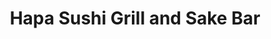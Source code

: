 ---
layout: place
title: "Hapa Sushi Grill and Sake Bar"
permalink: /colorado/boulder/hapa-sushi-grill-and-sake-bar.html
stateAbbr: CO
stateName: Colorado
cityName: Boulder
place_id: ChIJ_UWoVybsa4cRpjH2zcbPG-A
photos:
  - name: >-
      places/ChIJ_UWoVybsa4cRpjH2zcbPG-A/photos/AUy1YQ04BbE5nlwdjrAtIzqrq8xT9cHZjIGATAfSOAmr3oAuOb1aQnOoHwfVecKDlpk1El6s_TGZCBU_Wnuo5RUy1JHepl8h923KFGU0dyb7LmS1XW0S03ppmATWCgInRSc2DPxAh-a68_Q3e7Qi5_ilF9kBBfRbqd0s5wwLFVFQfFIaDVCGL8mDC-sBB8TdLzY1szCnxMBqgCvurRssV24HcwfLAur2MqXTuivpqP40oDTc6HePuINn2LbBslw6MHktqB6s-fACuaFGAG0oVj1fW2SMsMqrMCCYJJNGZRkslipoGQ
    widthPx: 4800
    heightPx: 3179
    authorAttributions:
      - displayName: Hapa Sushi Grill and Sake Bar
        uri: https://maps.google.com/maps/contrib/112207531904779910197
        photoUri: >-
          https://lh3.googleusercontent.com/a-/ALV-UjU0V6vVz1l5LkQ3DOOlXD0XArvJctIDT_KAdhAThuW5UKl048U=s100-p-k-no-mo
    flagContentUri: >-
      https://www.google.com/local/imagery/report/?cb_client=maps_api_places.places_api&image_key=!1e10!2sAF1QipMqptsbtOvsSByhAp0qDeMnrYFY_Sr6PLQi4GA_&hl=en-US
    googleMapsUri: >-
      https://www.google.com/maps/place//data=!3m4!1e2!3m2!1sAF1QipMqptsbtOvsSByhAp0qDeMnrYFY_Sr6PLQi4GA_!2e10!4m2!3m1!1s0x876bec2657a845fd:0xe01bcfc6cdf631a6
  - name: >-
      places/ChIJ_UWoVybsa4cRpjH2zcbPG-A/photos/AUy1YQ0qHxxUVBhd2uMeR_VTOUS91l187HGOYiAj52i_pPqXjIg0TF9t4zWouG_0J4Uiz-zNGvI3sPkEBDQMCcRnDTARUWEVILX94iWHunFIbGnYNchhsg95QWOWZtzZdBtYK8NeeB-RblUOWSqQ-YjeoaaNZymxls3dztZ_kNvX7oaltQ5DumzpFs-bFEQhrH9OHbCAyC2qUKCXhEjNLrxIUvuOXvPKCF_0EuSSXvSkXY78KlMdT9XYbH1iT_fSaujSgd_1WlnNf3GqLGlkpivALsrS_6msFQ_CRxhgqoBunmsPCQ
    widthPx: 1080
    heightPx: 1080
    authorAttributions:
      - displayName: Hapa Sushi Grill and Sake Bar
        uri: https://maps.google.com/maps/contrib/112207531904779910197
        photoUri: >-
          https://lh3.googleusercontent.com/a-/ALV-UjU0V6vVz1l5LkQ3DOOlXD0XArvJctIDT_KAdhAThuW5UKl048U=s100-p-k-no-mo
    flagContentUri: >-
      https://www.google.com/local/imagery/report/?cb_client=maps_api_places.places_api&image_key=!1e10!2sAF1QipMQEfUdCt_B1-L7kw9ouUvjuTO7CwfVLA5h4Kok&hl=en-US
    googleMapsUri: >-
      https://www.google.com/maps/place//data=!3m4!1e2!3m2!1sAF1QipMQEfUdCt_B1-L7kw9ouUvjuTO7CwfVLA5h4Kok!2e10!4m2!3m1!1s0x876bec2657a845fd:0xe01bcfc6cdf631a6
  - name: >-
      places/ChIJ_UWoVybsa4cRpjH2zcbPG-A/photos/AUy1YQ3kdXsN0G1tOU1s4ut4eyROKF3s8ykMGlksVaj9LDfUfzK_G3dG0gPeLT-K88oShvyqmbf20M6FkAPmmwtIUBV_FG5OPB1VFWdLHWoJR4eXv23fTPEp55iG8FUGXnqTFlgXw4kCI3q6i0KO4333vQxo7AfN1vxdyj7j9jMmSI33-zaB4kzyPIcCObtD2Wfk7GfyLYoFC-KWZwEhn9NoomS8arHfxm53p-P9M1ylen59HjH4J8ryQvIPu21FVa7M6AJm7TX62wVbKVCsWBuvSH51opfPqX89RtrH3-8OYUPKhROsSher81Qtnd9KdQa0ozH6Td2QY_Md8xcgRwCnCmw0e2TbVa0n9WlcPqJENOWgkWFhFW1MkzrwqwH_zdMxWqlRgvAsdKjBgRF9pNbcKhPCqv0kaczfM1sUyipO9UbaoxKL
    widthPx: 4080
    heightPx: 3072
    authorAttributions:
      - displayName: Bryn Pennington
        uri: https://maps.google.com/maps/contrib/102270132962060138809
        photoUri: >-
          https://lh3.googleusercontent.com/a-/ALV-UjU5z9yEDHyJpW_LcheAstcRnSuPhg6uh7H1NekRhtePa12bPFo=s100-p-k-no-mo
    flagContentUri: >-
      https://www.google.com/local/imagery/report/?cb_client=maps_api_places.places_api&image_key=!1e10!2sCIHM0ogKEICAgMCAu5KykQE&hl=en-US
    googleMapsUri: >-
      https://www.google.com/maps/place//data=!3m4!1e2!3m2!1sCIHM0ogKEICAgMCAu5KykQE!2e10!4m2!3m1!1s0x876bec2657a845fd:0xe01bcfc6cdf631a6
  - name: >-
      places/ChIJ_UWoVybsa4cRpjH2zcbPG-A/photos/AUy1YQ20yvlF31LQ7Xia42C9F04Wr_fxEBKGT6hX_b2kW-taQLEF_5JuSdBMkfa2D4GU2qGF190U0O-YZllKF8bEaCtVCfiGdC7JsVrcR1YRVkA-K993DbvMhLY81NFg9kHDNq0fxEhQBXHonZQxrO0jWKPQRAoW8aNiW_UbPVPPwtLg1GHA_ZdIp8Cr0Hpab5iZ1nHr3PZ9Jiwbige7CeGlbr91qN4gP6Dr0hJ_p0PNyDtcDUpiX6QccLPG1-PabG-HdEewroMzNXTkvHlqzQRb8ERxP-IzM5HPi9z5mzgz3ceOaNWBkNNwFBqixmF96pqCtFoBP6RH6SP2oDxOWpPBI-OX0yE1dJZrtefPJmGMjuKmcE1Xx1sDXNqw8u42JPs6NOCNtqeC7H6eKEyRxr8lyLP20yjdDl-ncSDpMn78xTMKlw
    widthPx: 4160
    heightPx: 3120
    authorAttributions:
      - displayName: Elizabeth Luna
        uri: https://maps.google.com/maps/contrib/102679709874762219131
        photoUri: >-
          https://lh3.googleusercontent.com/a-/ALV-UjVFQD-mKwf-5srIjjePHa3u-QY-dRDXSUjBD9Q9eMLQTS0B12ymbw=s100-p-k-no-mo
    flagContentUri: >-
      https://www.google.com/local/imagery/report/?cb_client=maps_api_places.places_api&image_key=!1e10!2sCIHM0ogKEICAgIDmo6zbDw&hl=en-US
    googleMapsUri: >-
      https://www.google.com/maps/place//data=!3m4!1e2!3m2!1sCIHM0ogKEICAgIDmo6zbDw!2e10!4m2!3m1!1s0x876bec2657a845fd:0xe01bcfc6cdf631a6
  - name: >-
      places/ChIJ_UWoVybsa4cRpjH2zcbPG-A/photos/AUy1YQ2mGBQEsQ4AsjGs_hARb26V2KOAh2e7aTi8UqA90RZCljyT-Tjp2BD-ByNZ7OgVJo0VT0PJBgRdwxtWeXvRHCIMb-m_R5nEUexEvnvvykGyybARrpIH9x-0uQT_StIeuxnk0ki4NJMbIjFoGUHug89uuSNUgor56MLahGhQRWvi9VO5vWWnOFWnFjspj2MPBcGJZd1r-dJXZJroWs-Y0EDxuSBEbeiDViHGHx_pl6tAgY5fTrHJgUVKk1nDGBI8pSw87DB1RUHJEqw3mpAY2e1ZIU6vA7hfLbMSdTGTpStC6f9lJOgFQDA8Ym3ujm62AgV9mJFhfYp2ppWm6k8DP2gk5R6Dp83BSMk6rkq43RjbL-QMrA15feeP2bA330xx92Ldca5LsSMCIN1JUEQElG7iXD-cb3ILSCGZH7yZeQF0MBHL
    widthPx: 3599
    heightPx: 4800
    authorAttributions:
      - displayName: Mefisto Fel
        uri: https://maps.google.com/maps/contrib/104544408615316836940
        photoUri: >-
          https://lh3.googleusercontent.com/a-/ALV-UjXnaGp-6GWfBtkPRLiEoWxMwQkgrjn2ReFCSI2e9_ZtKqzDOJSo=s100-p-k-no-mo
    flagContentUri: >-
      https://www.google.com/local/imagery/report/?cb_client=maps_api_places.places_api&image_key=!1e10!2sCIHM0ogKEICAgICn64qmzgE&hl=en-US
    googleMapsUri: >-
      https://www.google.com/maps/place//data=!3m4!1e2!3m2!1sCIHM0ogKEICAgICn64qmzgE!2e10!4m2!3m1!1s0x876bec2657a845fd:0xe01bcfc6cdf631a6
  - name: >-
      places/ChIJ_UWoVybsa4cRpjH2zcbPG-A/photos/AUy1YQ3yu3DMRwR_113pYKSGYneYFf5Tubymy6V-GjcdWy3M2irDn3rZtsYX-OgCfbwmrB6rGForElnGCo9c9sceNcKEFC-ifUDT-IJ5ovMooG7YkrfgNckFVRxxTETDsfoq5xw2-TH5ZgHXi3Gg7C0gAl3mpYVG9dPMGjNQmLIK-pQ1R-izkEDQBVtTla8Q-b5bfPf6063UB4VhNjSUmclpMrc-PvTMxkwtNAoIkJOdbsLFzAsOvWHMo0Y2qL6yOG1P_cllzTcj4gHBL5lYiGc3-ZbyYbQa7X8MYTfuC11x8WdoV07FWb2C1wtOkfHQI6BCnZH9bZv7Dqf43rde5vaplg6SalMJBWQSNGUTSQU3-OB3HcfoI9aAOPdocze7zOWt02zGtsarL1fwFEtJ0sW-PQbF-BdeCm7JTXp07FtPB0m3Eg
    widthPx: 3024
    heightPx: 4032
    authorAttributions:
      - displayName: M Dahl
        uri: https://maps.google.com/maps/contrib/113154965665364855682
        photoUri: >-
          https://lh3.googleusercontent.com/a-/ALV-UjWpp0K0ZSKhOjtoVna9M-y0IOx6xhestr31ZaACRgH1f3XTKZjpjw=s100-p-k-no-mo
    flagContentUri: >-
      https://www.google.com/local/imagery/report/?cb_client=maps_api_places.places_api&image_key=!1e10!2sCIHM0ogKEICAgID9gP6zAg&hl=en-US
    googleMapsUri: >-
      https://www.google.com/maps/place//data=!3m4!1e2!3m2!1sCIHM0ogKEICAgID9gP6zAg!2e10!4m2!3m1!1s0x876bec2657a845fd:0xe01bcfc6cdf631a6
  - name: >-
      places/ChIJ_UWoVybsa4cRpjH2zcbPG-A/photos/AUy1YQ37y77NaiDswqfxKz4x9lihPOc8_GZDPNb6Tc-AUoy19vEh9--70cD2twZhNpa7JufL2puS5bgFWrUr-nXiEm2OZjkMi7pxVQL3dCu49gojWloGBVr_FyCQajc5Ah8eX0y-KjIFF-QCCw6KSCU4XEHiA7bN2gIAL3OvrJJgZOmcEr8i39kgic9i19-oeZo5FszDQXWYHI5RYCwzUH0mJFd8P7tOy8E7mNbd-0nQhoJBhV1gmSGhaeAqN8zDee6hu92vJcr7jdfhf3AOQe8Ng6t_9IRrfa1V6CF7pYY64o0-4QS3qwgnkjKwclX3KR5Cphd-cSE1chBAuLfAodWI3oobjgC8RceDAuVtyPsCegiLOO7gB93HaCagELF9Hj6-NbqL-eXDPNK801uRNajqHwaGIvAlbhsv7NEhfI0l_pBBSsE
    widthPx: 3024
    heightPx: 4032
    authorAttributions:
      - displayName: Wen Huang
        uri: https://maps.google.com/maps/contrib/106225769343536263549
        photoUri: >-
          https://lh3.googleusercontent.com/a-/ALV-UjWz_9R2hdYRGNlBQTxsPslZxr2JYYRRqI0m5nInwvEGLPTxN4_o=s100-p-k-no-mo
    flagContentUri: >-
      https://www.google.com/local/imagery/report/?cb_client=maps_api_places.places_api&image_key=!1e10!2sCIHM0ogKEICAgIDzvuO85wE&hl=en-US
    googleMapsUri: >-
      https://www.google.com/maps/place//data=!3m4!1e2!3m2!1sCIHM0ogKEICAgIDzvuO85wE!2e10!4m2!3m1!1s0x876bec2657a845fd:0xe01bcfc6cdf631a6
  - name: >-
      places/ChIJ_UWoVybsa4cRpjH2zcbPG-A/photos/AUy1YQ0qyWei8ShALlF8vKFsp4KHiyq6oZ1pkSou7s2eFkJ5E6JEY5kSv44efIrKurf8jBQftumyli5ZXTotLF4hYebv7pJoPEn3pAfQ07dEc-aMsWV1q4spk__TOSI4_PjB08O9OYh4ERac33ICFBh2JXUvZ1Ugavw9v8A8ue46N4P99WdMrEFe0yYig6s69J_tcB7bNUMWrcjh5sgDiMetKfq-YyrZdMKl5D6zICOMnxSfCKeLiv99rqDxpeXVwmzFM1bKF0khiqBiGRiv14lqKM3RafdVvigL0P9joDYN-yQPabi-xEi17xeuQKjgXmnQi2YEbEm0P2fEOt_cNHD9zC7YOGoI2n7bI4Oxr6GIxcbc6OpqafQMUbyVzWnaNpkkIJSuJUGvxt8znc7Nd4qyzuNS6Aq3vPfU2uXs-8zPuI_quTE
    widthPx: 3689
    heightPx: 3072
    authorAttributions:
      - displayName: Rafa Martinez
        uri: https://maps.google.com/maps/contrib/107605056629774396308
        photoUri: >-
          https://lh3.googleusercontent.com/a-/ALV-UjXGBpOnQuOCaoP9Qg5MGU9-7AXHsLmnNUB3mfSSb7EAqQM7-x-6xA=s100-p-k-no-mo
    flagContentUri: >-
      https://www.google.com/local/imagery/report/?cb_client=maps_api_places.places_api&image_key=!1e10!2sCIHM0ogKEICAgIC738-FqgE&hl=en-US
    googleMapsUri: >-
      https://www.google.com/maps/place//data=!3m4!1e2!3m2!1sCIHM0ogKEICAgIC738-FqgE!2e10!4m2!3m1!1s0x876bec2657a845fd:0xe01bcfc6cdf631a6
  - name: >-
      places/ChIJ_UWoVybsa4cRpjH2zcbPG-A/photos/AUy1YQ0pBScg0E7PtzQb7Qg3vHgWsydKOcY-uvTrinZ3U1DXYOoAfFvNSuuADO4qzh6t9KVzjBh9l0xbAE9GpBa1ZyPEyfkxRw2cgRaxpdH_XglQ_bZ2_RzmQQcjm9PCWO-nZ-TyNlm3K5xHRzsEqAH2zDcZRWHM_dJDsgsbthUP8jpREmFLG_frtY8XlOap1xS2fFH0iuM5VjW0cgsMudn9ja68qDVEod7mDl_zOI-vuOFzgB97SB0jy_n2mdkAfDMpN_V6UZye0D_27_lknNSahm6OOu7g1mEhish3Ad2HikuhrQ
    widthPx: 4800
    heightPx: 3031
    authorAttributions:
      - displayName: Hapa Sushi Grill and Sake Bar
        uri: https://maps.google.com/maps/contrib/112207531904779910197
        photoUri: >-
          https://lh3.googleusercontent.com/a-/ALV-UjU0V6vVz1l5LkQ3DOOlXD0XArvJctIDT_KAdhAThuW5UKl048U=s100-p-k-no-mo
    flagContentUri: >-
      https://www.google.com/local/imagery/report/?cb_client=maps_api_places.places_api&image_key=!1e10!2sAF1QipOp-GDPiAa_X3hJbHSaFMIm-RI6vtsB-7twAgVv&hl=en-US
    googleMapsUri: >-
      https://www.google.com/maps/place//data=!3m4!1e2!3m2!1sAF1QipOp-GDPiAa_X3hJbHSaFMIm-RI6vtsB-7twAgVv!2e10!4m2!3m1!1s0x876bec2657a845fd:0xe01bcfc6cdf631a6
  - name: >-
      places/ChIJ_UWoVybsa4cRpjH2zcbPG-A/photos/AUy1YQ1IBmzJkrRRZUzk7Zf2XKzOZ-OQhnDnXb2Ut0meE4m9fRIh-BP5e5DUikRnfcbHupw8RwRN2kam64KRlO0lNdNntoSVfW_YijuPGIC5AgLZxGG90sjq9Pm30hNJAgaWaUqAWxzCpQhMULVrVqCeB7SKUALslr6RxeRiz7VYuvnHudYIXP7Db9VOhApNLRTi3pvRbtS0o5hNYSlXi9UnSuxW_sUIoQ34EZIH_i2wHPc4iTTp9joJ292SP-KtLP1i3xP8hHflTAEXkGW3hq5pU-SeOZqS-Kgj37AmacCx8mTu5jv8rRgVeurXule7FJ3vv4chkgm0ChoZmYqF9GNz0QrQAfMWbyyL_09SXKYx95XY1NutqLc-jAjakPZKKhAeW-IISyS9uf8Yo-BM_0ZWIQacp7HuPVJUQYRMteB8SrDkrqzy
    widthPx: 4032
    heightPx: 3024
    authorAttributions:
      - displayName: Jason Grant
        uri: https://maps.google.com/maps/contrib/114335758625847697672
        photoUri: >-
          https://lh3.googleusercontent.com/a-/ALV-UjXvrxjIFJwwDxdFgcfkaHULgB7ON0TxUn1L2x5xdsBroIYIYpk=s100-p-k-no-mo
    flagContentUri: >-
      https://www.google.com/local/imagery/report/?cb_client=maps_api_places.places_api&image_key=!1e10!2sCIHM0ogKEICAgICeu8iDgAE&hl=en-US
    googleMapsUri: >-
      https://www.google.com/maps/place//data=!3m4!1e2!3m2!1sCIHM0ogKEICAgICeu8iDgAE!2e10!4m2!3m1!1s0x876bec2657a845fd:0xe01bcfc6cdf631a6
address: 1048 Pearl St Suite 105, Boulder, CO 80302, USA
street: 1048 Pearl St Suite 105
city: Boulder
state: CO
zip: '80302'
country: USA
neighborhood: Downtown
latitude: '40.017138'
longitude: '-105.281702'
accessibility_options:
  wheelchairAccessibleParking: true
  wheelchairAccessibleEntrance: true
  wheelchairAccessibleRestroom: true
  wheelchairAccessibleSeating: true
business_status: OPERATIONAL
name: Hapa Sushi Grill and Sake Bar
google_maps_links:
  directionsUri: >-
    https://www.google.com/maps/dir//''/data=!4m7!4m6!1m1!4e2!1m2!1m1!1s0x876bec2657a845fd:0xe01bcfc6cdf631a6!3e0
  placeUri: https://maps.google.com/?cid=16148729341632983462
  writeAReviewUri: >-
    https://www.google.com/maps/place//data=!4m3!3m2!1s0x876bec2657a845fd:0xe01bcfc6cdf631a6!12e1
  reviewsUri: >-
    https://www.google.com/maps/place//data=!4m4!3m3!1s0x876bec2657a845fd:0xe01bcfc6cdf631a6!9m1!1b1
  photosUri: >-
    https://www.google.com/maps/place//data=!4m3!3m2!1s0x876bec2657a845fd:0xe01bcfc6cdf631a6!10e5
primary_type: Sushi Restaurant
opening_hours:
  regular: null
  current: null
secondary_opening_hours:
  regular:
    weekdayDescriptions: null
    type: null
  current:
    weekdayDescriptions: null
    type: null
phone: null
price_level: null
price_range: null
rating: null
rating_count: 0
website: null
description: null
reviews: null
parking_options: null
payment_options: null
allow_dogs: null
curbside_pickup: null
delivery: null
dine_in: null
good_for_children: null
good_for_groups: null
good_for_sports: null
live_music: null
menu_for_children: null
outdoor_seating: null
reservable: null
restroom: null
serves_beer: null
serves_breakfast: null
serves_brunch: null
serves_cocktails: null
serves_coffee: null
serves_dinner: null
serves_dessert: null
serves_lunch: null
serves_vegetarian_food: null
serves_wine: null
takeout: null
slug: Hapa-Sushi-Grill-and-Sake-Bar

---